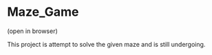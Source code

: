 # Maze_Game
(open in browser)

This project is attempt to solve the given maze and is still undergoing.
 